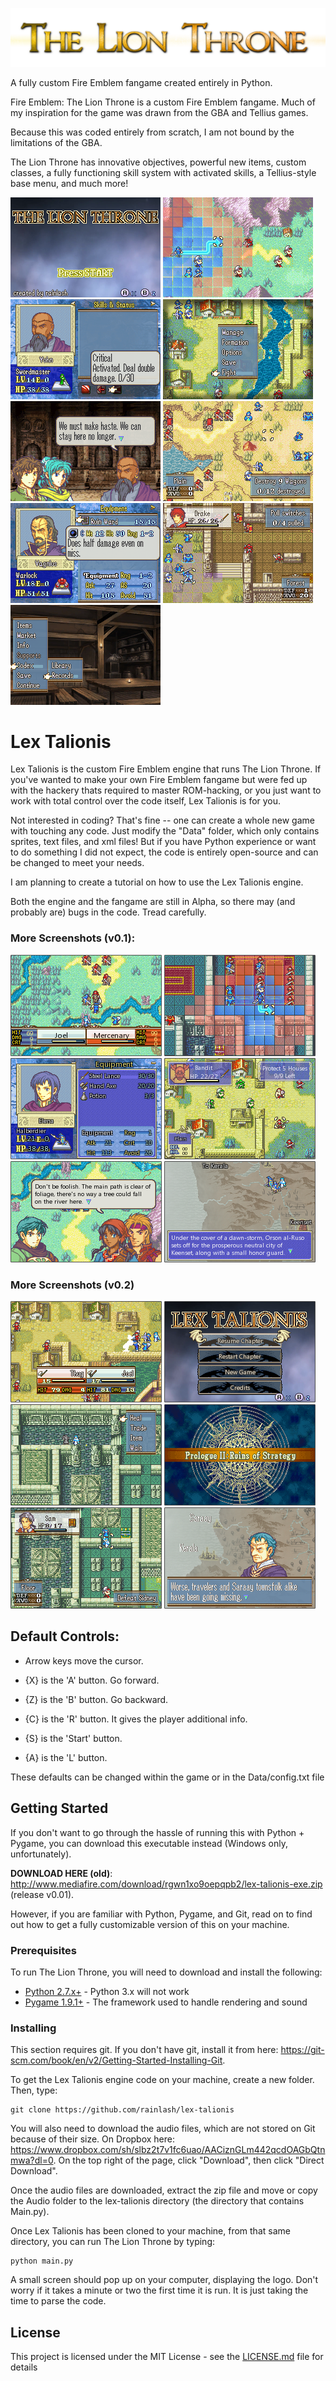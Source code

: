 ![Logo](/Utilities/Screenshots/Logo_new.png)

A fully custom Fire Emblem fangame created entirely in Python.

Fire Emblem: The Lion Throne is a custom Fire Emblem fangame. Much of my inspiration for the game was drawn from the GBA and Tellius games. 

Because this was coded entirely from scratch, I am not bound by the limitations of the GBA. 

The Lion Throne has innovative objectives, powerful new items, custom classes, a fully functioning skill system with activated skills, a Tellius-style base menu, and much more!

![TitleScreen](/Utilities/Screenshots/TitleScreen2.png) 
![Range](/Utilities/Screenshots/Range1.png)
![Skill](/Utilities/Screenshots/Skill1.png)
![Prep](/Utilities/Screenshots/Prep1.png)
![Conversation](/Utilities/Screenshots/Conversation1.png) 
![Convoy](/Utilities/Screenshots/Convoy1.png)
![Item](/Utilities/Screenshots/Item1.png) 
![Aura](/Utilities/Screenshots/Aura1.png)
![Base](/Utilities/Screenshots/Base2.png)

# Lex Talionis

Lex Talionis is the custom Fire Emblem engine that runs The Lion Throne. If you've wanted to make your own Fire Emblem fangame but were fed up with the hackery thats required to master ROM-hacking, or you just want to work with total control over the code itself, Lex Talionis is for you. 

Not interested in coding? That's fine -- one can create a whole new game with touching any code. Just modify the "Data" folder, which only contains sprites, text files, and xml files! But if you have Python experience or want to do something I did not expect, the code is entirely open-source and can be changed to meet your needs.

I am planning to create a tutorial on how to use the Lex Talionis engine.

Both the engine and the fangame are still in Alpha, so there may (and probably are) bugs in the code. Tread carefully.

### More Screenshots (v0.1):
![Screenshot 1](/Utilities/Screenshots/Attack.png) ![Screenshot 2](/Utilities/Screenshots/Chapter10.png)
![Screenshot 3](/Utilities/Screenshots/InfoMenu.png) ![Screenshot 4](/Utilities/Screenshots/Chapter30.png)
![Screenshot 5](/Utilities/Screenshots/Chapter20.png) ![Screenshot 6](/Utilities/Screenshots/Narration0.png)

### More Screenshots (v0.2)
![Screenshot 7](/Utilities/Screenshots/Combat.png) ![Screenshot 8](/Utilities/Screenshots/TitleScreen.png)
![Screenshot 9](/Utilities/Screenshots/HealShow.png) ![Screenshot 10](/Utilities/Screenshots/TransitionScreen.png)
![Screenshot 11](/Utilities/Screenshots/FreeScreen.png) ![Screenshot 12](/Utilities/Screenshots/Narration1.png)

## Default Controls:

 - Arrow keys move the cursor.

 - {X} is the 'A' button. Go forward.

 - {Z} is the 'B' button. Go backward.

 - {C} is the 'R' button. It gives the player additional info.

 - {S} is the 'Start' button. 

 - {A} is the 'L' button.

These defaults can be changed within the game or in the Data/config.txt file

## Getting Started

If you don't want to go through the hassle of running this with Python + Pygame, you can download this executable instead (Windows only, unfortunately).

**DOWNLOAD HERE (old)**: http://www.mediafire.com/download/rgwn1xo9oepqpb2/lex-talionis-exe.zip (release v0.01).

However, if you are familiar with Python, Pygame, and Git, read on to find out how to get a fully customizable version of this on your machine.

### Prerequisites

To run The Lion Throne, you will need to download and install the following:

* [Python 2.7.x+](https://www.python.org/downloads/release/python-2712/) - Python 3.x will not work
* [Pygame 1.9.1+](http://www.pygame.org/download.shtml) - The framework used to handle rendering and sound

### Installing

This section requires git.
If you don't have git, install it from here: https://git-scm.com/book/en/v2/Getting-Started-Installing-Git.

To get the Lex Talionis engine code on your machine, create a new folder.
Then, type:

```
git clone https://github.com/rainlash/lex-talionis
```

You will also need to download the audio files, which are not stored on Git because of their size. On Dropbox here: https://www.dropbox.com/sh/slbz2t7v1fc6uao/AACiznGLm442qcdOAGbQtnmwa?dl=0. On the top right of the page, click "Download", then click "Direct Download".

Once the audio files are downloaded, extract the zip file and move or copy the Audio folder to the lex-talionis directory (the directory that contains Main.py).

Once Lex Talionis has been cloned to your machine, from that same directory, you can run The Lion Throne by typing:

```
python main.py
```

A small screen should pop up on your computer, displaying the logo. Don't worry if it takes a minute or two the first time it is run. It is just taking the time to parse the code.

## License

This project is licensed under the MIT License - see the [LICENSE.md](LICENSE.md) file for details